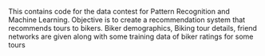 This contains code for the data contest for Pattern Recognition and Machine Learning.
Objective is to create a recommendation system that recommends tours to bikers.
Biker demographics, Biking tour details, friend networks are given along with some training data of biker ratings for some tours
